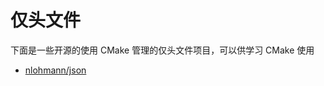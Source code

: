 # 仅头文件

下面是一些开源的使用 CMake 管理的仅头文件项目，可以供学习 CMake 使用

- [nlohmann/json](https://github.com/nlohmann/json.git)
